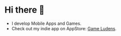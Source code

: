 # Hi there 👋
- I develop Mobile Apps and Games.
- Check out my indie app on AppStore: [Game Ludens]([https://pages.github.com/](https://apps.apple.com/tr/app/game-ludens-backlog-manager/id6502086355)).
